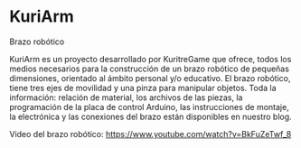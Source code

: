 # KuriArm
Brazo robótico

KuriArm es un proyecto desarrollado por KuritreGame que ofrece, todos los medios necesarios para la construcción de un brazo robótico de pequeñas dimensiones, orientado al ámbito personal y/o educativo. El brazo robótico, tiene tres ejes de movilidad  y una pinza para manipular objetos. 
Toda la información: relación de material, los archivos de las piezas, la programación de la placa de control Arduino, las instrucciones de montaje, la electrónica y las conexiones del brazo están disponibles en nuestro blog.

Video del brazo robótico:
https://www.youtube.com/watch?v=BkFuZeTwf_8



